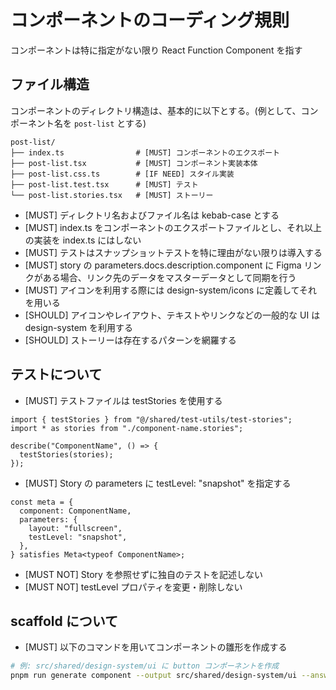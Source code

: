 # コンポーネントのコーディング規則

コンポーネントは特に指定がない限り React Function Component を指す

## ファイル構造

コンポーネントのディレクトリ構造は、基本的に以下とする。(例として、コンポーネント名を `post-list` とする)

```
post-list/
├── index.ts                # [MUST] コンポーネントのエクスポート
├── post-list.tsx           # [MUST] コンポーネント実装本体
├── post-list.css.ts        # [IF NEED] スタイル実装
├── post-list.test.tsx      # [MUST] テスト
└── post-list.stories.tsx   # [MUST] ストーリー
```

- [MUST] ディレクトリ名およびファイル名は kebab-case とする
- [MUST] index.ts をコンポーネントのエクスポートファイルとし、それ以上の実装を index.ts にはしない
- [MUST] テストはスナップショットテストを特に理由がない限りは導入する
- [MUST] story の parameters.docs.description.component に Figma リンクがある場合、リンク先のデータをマスターデータとして同期を行う
- [MUST] アイコンを利用する際には design-system/icons に定義してそれを用いる
- [SHOULD] アイコンやレイアウト、テキストやリンクなどの一般的な UI は design-system を利用する
- [SHOULD] ストーリーは存在するパターンを網羅する

## テストについて

- [MUST] テストファイルは testStories を使用する

```tsx
import { testStories } from "@/shared/test-utils/test-stories";
import * as stories from "./component-name.stories";

describe("ComponentName", () => {
  testStories(stories);
});
```

- [MUST] Story の parameters に testLevel: "snapshot" を指定する

```tsx
const meta = {
  component: ComponentName,
  parameters: {
    layout: "fullscreen",
    testLevel: "snapshot",
  },
} satisfies Meta<typeof ComponentName>;
```

- [MUST NOT] Story を参照せずに独自のテストを記述しない
- [MUST NOT] testLevel プロパティを変更・削除しない

## scaffold について

- [MUST] 以下のコマンドを用いてコンポーネントの雛形を作成する

```bash
# 例: src/shared/design-system/ui に button コンポーネントを作成
pnpm run generate component --output src/shared/design-system/ui --answer "name:button"
```
